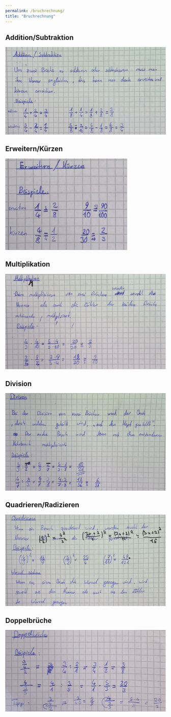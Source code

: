 ```yaml
---
permalink: /bruchrechnung/
title: "Bruchrechnung"
---
```


## Addition/Subtraktion

![](assets/images/2022-06-20-22-21-29.png)

## Erweitern/Kürzen

![](../assets/images/2022-06-20-22-22-04.png)

## Multiplikation

![](../assets/images/2022-06-20-22-22-35.png)

## Division

![](../assets/images/2022-06-20-22-23-07.png)

## Quadrieren/Radizieren

![](../assets/images/2022-06-20-22-23-33.png)

## Doppelbrüche

![](../assets/images/2022-06-20-22-23-50.png)